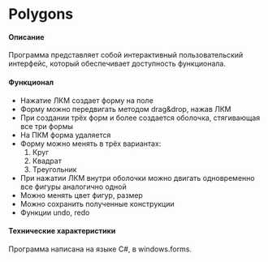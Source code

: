 # Polygons

#### Описание
Программа представляет собой интерактивный пользовательский интерфейс, который обеспечивает доступность функционала.
#### Функционал
- Нажатие ЛКМ создает форму на поле
- Форму можно передвигать методом drag&drop, нажав ЛКМ
- При создании трёх форм и более создается оболочка, стягивающая все три формы
- На ПКМ форма удаляется
- Форму можно менять в трёх вариантах:
  1. Круг
  2. Квадрат
  3. Треугольник
- При нажатии ЛКМ внутри оболочки можно двигать одновременно все фигуры аналогично одной
- Можно менять цвет фигур, размер
- Можно сохранить полученные конструкции
- Функции undo, redo

#### Технические характеристики
Программа написана на языке C#, в windows.forms.
